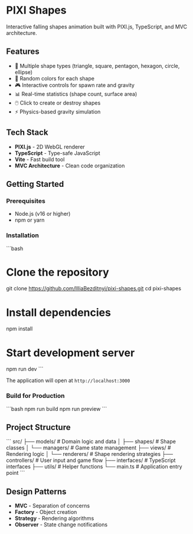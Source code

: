 # PIXI Shapes

Interactive falling shapes animation built with PIXI.js, TypeScript, and MVC architecture.

## Features

- 🎨 Multiple shape types (triangle, square, pentagon, hexagon, circle, ellipse)
- 🌈 Random colors for each shape
- 🎮 Interactive controls for spawn rate and gravity
- 📊 Real-time statistics (shape count, surface area)
- 🖱️ Click to create or destroy shapes
- ⚡ Physics-based gravity simulation

## Tech Stack

- **PIXI.js** - 2D WebGL renderer
- **TypeScript** - Type-safe JavaScript
- **Vite** - Fast build tool
- **MVC Architecture** - Clean code organization

## Getting Started

### Prerequisites

- Node.js (v16 or higher)
- npm or yarn

### Installation

\`\`\`bash
# Clone the repository
git clone https://github.com/IlliaBezditnyi/pixi-shapes.git
cd pixi-shapes

# Install dependencies
npm install

# Start development server
npm run dev
\`\`\`

The application will open at `http://localhost:3000`

### Build for Production

\`\`\`bash
npm run build
npm run preview
\`\`\`

## Project Structure

\`\`\`
src/
├── models/          # Domain logic and data
│   ├── shapes/      # Shape classes
│   └── managers/    # Game state management
├── views/           # Rendering logic
│   └── renderers/   # Shape rendering strategies
├── controllers/     # User input and game flow
├── interfaces/      # TypeScript interfaces
├── utils/           # Helper functions
└── main.ts          # Application entry point
\`\`\`

## Design Patterns

- **MVC** - Separation of concerns
- **Factory** - Object creation
- **Strategy** - Rendering algorithms
- **Observer** - State change notifications
